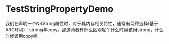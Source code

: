 # TestStringPropertyDemo
我们在声明一个NSString属性时，对于其内存相关特性，通常有两种选择(基于ARC环境)：strong与copy。那这两者有什么区别呢？什么时候该用strong，什么时候该用copy呢
